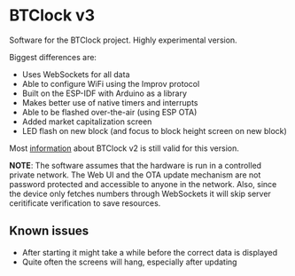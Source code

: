 # BTClock v3

Software for the BTClock project. Highly experimental version.

Biggest differences are:
- Uses WebSockets for all data
- Able to configure WiFi using the Improv protocol 
- Built on the ESP-IDF with Arduino as a library 
- Makes better use of native timers and interrupts
- Able to be flashed over-the-air (using ESP OTA)
- Added market capitalization screen
- LED flash on new block (and focus to block height screen on new block)

Most [information](https://github.com/btclock/btclock_v2/wiki) about BTClock v2 is still valid for this version.

**NOTE**: The software assumes that the hardware is run in a controlled private network. The Web UI and the OTA update mechanism are not password protected and accessible to anyone in the network. Also, since the device only fetches numbers through WebSockets it will skip server ceritificate verification to save resources.

## Known issues
- After starting it might take a while before the correct data is displayed
- Quite often the screens will hang, especially after updating